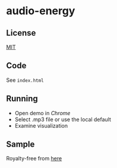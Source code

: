 # audio-energy

## License
[MIT](https://lucasschuermann.com/license.txt)

## Code
See `index.html`

## Running
- Open demo in *Chrome*
- Select .mp3 file or use the local default
- Examine visualization

## Sample
Royalty-free from [here](https://www.bensound.com/royalty-free-music/track/epic)
